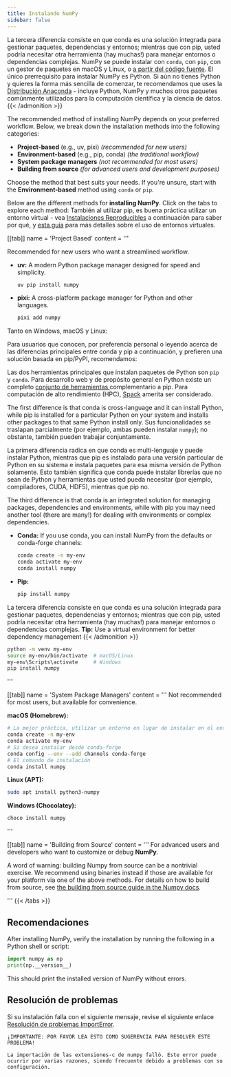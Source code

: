 ```yaml
---
title: Instalando NumPy
sidebar: false
---
```


La tercera diferencia consiste en que conda es una solución integrada para gestionar paquetes, dependencias y entornos; mientras que con pip, usted podría necesitar otra herramienta (hay muchas!) para manejar entornos o dependencias complejas.
NumPy se puede instalar con `conda`, con `pip`, con un gestor de paquetes en macOS y Linux, o [a partir del código fuente](https://numpy.org/devdocs/building). El único prerrequisito para instalar NumPy es Python. Si aún no tienes Python y quieres la forma más sencilla de comenzar, te recomendamos que uses la [Distribución Anaconda](https://www.anaconda.com/download) - incluye Python, NumPy y muchos otros paquetes comúnmente utilizados para la computación científica y la ciencia de datos.
{{< /admonition >}}

The recommended method of installing NumPy depends on your preferred workflow. Below, we break down the installation methods into the following categories:

- **Project-based** (e.g., uv, pixi) *(recommended for new users)*
- **Environment-based** (e.g., pip, conda) *(the traditional workflow)*
- **System package managers** *(not recommended for most users)*
- **Building from source** *(for advanced users and development purposes)*

Choose the method that best suits your needs. If you're unsure, start with the **Environment-based** method using `conda` or `pip`.

Below are the different methods for **installing NumPy**. Click on the tabs to explore each method:
También al utilizar pip, es buena práctica utilizar un entorno virtual - vea  [Instalaciones Reproducibles](#reproducible-installs) a continuación para saber por qué, y [esta guía](https://dev.to/bowmanjd/python-tools-for-managing-virtual-environments-3bko#howto) para más detalles sobre el uso de entornos virtuales.

[[tab]] name = 'Project Based' content = '''

Recommended for new users who want a streamlined workflow.

- **uv:** A modern Python package manager designed for speed and simplicity.
  ```bash
  uv pip install numpy
  ```

- **pixi:** A cross-platform package manager for Python and other languages.
  ```bash
  pixi add numpy
  ```

Tanto en Windows, macOS y Linux:

Para usuarios que conocen, por preferencia personal o leyendo acerca de las diferencias principales entre conda y pip a continuación, y prefieren una solución basada en pip/PyPI, recomendamos:

Las dos herramientas principales que instalan paquetes de Python son `pip` y `conda`. Para desarrollo web y de propósito general en Python existe un completo [conjunto de herramientas ](https://packaging.python.org/guides/tool-recommendations/)complementario a pip. Para computación de alto rendimiento (HPC), [Spack](https://github.com/spack/spack) amerita ser considerado.

The first difference is that conda is cross-language and it can install Python, while pip is installed for a particular Python on your system and installs other packages to that same Python install only. Sus funcionalidades se traslapan parcialmente (por ejemplo, ambas pueden instalar `numpy`); no obstante, también pueden trabajar conjuntamente.

La primera diferencia radica en que conda es multi-lenguaje y puede instalar Python, mientras que pip es instalado para una versión particular de Python en su sistema e instala paquetes para esa misma versión de Python solamente. Esto también significa que conda puede instalar librerías que no sean de Python y herramientas que usted pueda necesitar (por ejemplo, compiladores, CUDA, HDF5), mientras que pip no.

The third difference is that conda is an integrated solution for managing packages, dependencies and environments, while with pip you may need another tool (there are many!) for dealing with environments or complex dependencies.

- **Conda:** If you use conda, you can install NumPy from the defaults or conda-forge channels:
  ```bash
  conda create -n my-env
  conda activate my-env
  conda install numpy
  ```
- **Pip:**
  ```bash
  pip install numpy
  ```
La tercera diferencia consiste en que conda es una solución integrada para gestionar paquetes, dependencias y entornos; mientras que con pip, usted podría necesitar otra herramienta (hay muchas!) para manejar entornos o dependencias complejas.
**Tip:** Use a virtual environment for better dependency management
{{< /admonition >}}

  ```bash
  python -m venv my-env
  source my-env/bin/activate  # macOS/Linux
  my-env\Scripts\activate     # Windows
  pip install numpy
  ```
'''

[[tab]] name = 'System Package Managers' content = ''' Not recommended for most users, but available for convenience.

**macOS (Homebrew):**
```bash
# La mejor práctica, utilizar un entorno en lugar de instalar en el entorno base
conda create -n my-env
conda activate my-env
# Si desea instalar desde conda-forge
conda config --env --add channels conda-forge
# El comando de instalación
conda install numpy
```
**Linux (APT):**
```bash
sudo apt install python3-numpy
```
**Windows (Chocolatey):**
```bash
choco install numpy
```

'''

[[tab]] name = 'Building from Source' content = ''' For advanced users and developers who want to customize or debug **NumPy**.

A word of warning: building Numpy from source can be a nontrivial exercise. We recommend using binaries instead if those are available for your platform via one of the above methods. For details on how to build from source, see [the building from source guide in the Numpy docs](https://numpy.org/devdocs/building/).

'''
{{< /tabs >}}

## Recomendaciones

After installing NumPy, verify the installation by running the following in a Python shell or script:
```python
import numpy as np
print(np.__version__)
```

This should print the installed version of NumPy without errors.

## Resolución de problemas

Si su instalación falla con el siguiente mensaje, revise el siguiente enlace [Resolución de problemas ImportError](https://numpy.org/doc/stable/user/troubleshooting-importerror.html).

```
¡IMPORTANTE: POR FAVOR LEA ESTO COMO SUGERENCIA PARA RESOLVER ESTE PROBLEMA!

La importación de las extensiones-c de numpy falló. Este error puede ocurrir por varias razones, siendo frecuente debido a problemas con su configuración.
```

